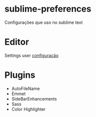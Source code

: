 sublime-preferences
===================

Configurações que uso no sublime text

<h1>Editor</h1>

Settings user <a target="_blank" href="https://github.com/viniciusmagalhaes/sublime-preferences/blob/master/Preferences.sublime-settings">configuração</a>

<h1>Plugins</h1>

- AutoFileName
- Emmet
- Side​Bar​Enhancements
- Sass
- Color Highlighter
